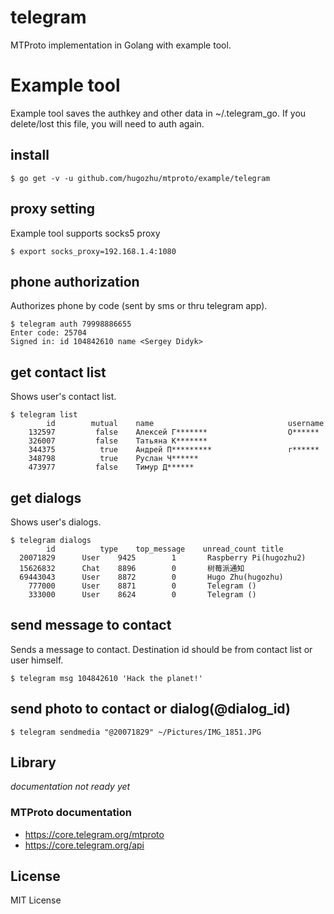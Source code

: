 # telegram
MTProto implementation in Golang with example tool.

# Example tool

Example tool saves the authkey and other data in ~/.telegram_go. If you delete/lost this file, you will need to auth again.

## install

```
$ go get -v -u github.com/hugozhu/mtproto/example/telegram
```

## proxy setting
Example tool supports socks5 proxy
```
$ export socks_proxy=192.168.1.4:1080
```

## phone authorization

Authorizes phone by code (sent by sms or thru telegram app).

```
$ telegram auth 79998886655
Enter code: 25704
Signed in: id 104842610 name <Sergey Didyk>
```

## get contact list

Shows user's contact list.

```
$ telegram list
        id        mutual    name                              username
    132597         false    Алексей Г*******                  O******
    326007         false    Татьяна К*******
    344375          true    Андрей П*********                 r******
    348798          true    Руслан Ч******
    473977         false    Тимур Д******
```

## get dialogs

Shows user's dialogs.

```
$ telegram dialogs
        id          type    top_message    unread_count	title               
  20071829	    User	9425      	1    	Raspberry Pi(hugozhu2)
  15626832	    Chat	8896      	0    	树莓派通知               
  69443043	    User	8872      	0    	Hugo Zhu(hugozhu)   
    777000	    User	8871      	0    	Telegram ()         
    333000	    User	8624      	0    	Telegram () 
```


## send message to contact

Sends a message to contact. Destination id should be from contact list or user himself.

```
$ telegram msg 104842610 'Hack the planet!'
```

## send photo to contact or dialog(@dialog_id)

```
$ telegram sendmedia "@20071829" ~/Pictures/IMG_1851.JPG
```

## Library

*documentation not ready yet*

### MTProto documentation
* https://core.telegram.org/mtproto
* https://core.telegram.org/api

## License

MIT License

